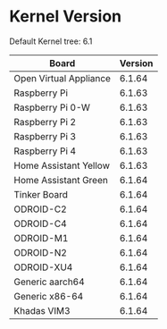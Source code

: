 
# Kernel Version

Default Kernel tree: 6.1

| Board | Version |
|-------|---------|
| Open Virtual Appliance | 6.1.64 |
| Raspberry Pi | 6.1.63 |
| Raspberry Pi 0-W | 6.1.63 |
| Raspberry Pi 2 | 6.1.63 |
| Raspberry Pi 3 | 6.1.63 |
| Raspberry Pi 4 | 6.1.63 |
| Home Assistant Yellow | 6.1.63 |
| Home Assistant Green | 6.1.64 |
| Tinker Board | 6.1.64 |
| ODROID-C2 | 6.1.64 |
| ODROID-C4 | 6.1.64 |
| ODROID-M1 | 6.1.64 |
| ODROID-N2 | 6.1.64 |
| ODROID-XU4 | 6.1.64 |
| Generic aarch64 | 6.1.64 |
| Generic x86-64 | 6.1.64 |
| Khadas VIM3 | 6.1.64 |
